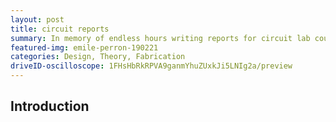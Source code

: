 ```yaml
---
layout: post
title: circuit reports
summary: In memory of endless hours writing reports for circuit lab courses. Also gives a look at technical reporting
featured-img: emile-perron-190221
categories: Design, Theory, Fabrication
driveID-oscilloscope: 1FHsHbRkRPVA9ganmYhuZUxkJi5LNIg2a/preview
---
```

## Introduction
